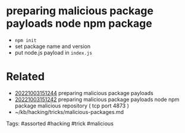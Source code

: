# preparing malicious package payloads node npm package
- `npm init`
- set package name and version
- put node.js payload in `index.js`

# Related
- [20221003151244](/zet/20221003151244/README.md) preparing malicious package payloads
- [20221003151242](/zet/20221003151242/README.md) preparing malicious package payloads node npm package malicious repository ( tcp port 4873 )
- ~/kb/hacking/tricks/malicious-packages.md

Tags:
    #assorted #hacking #trick #malicious
